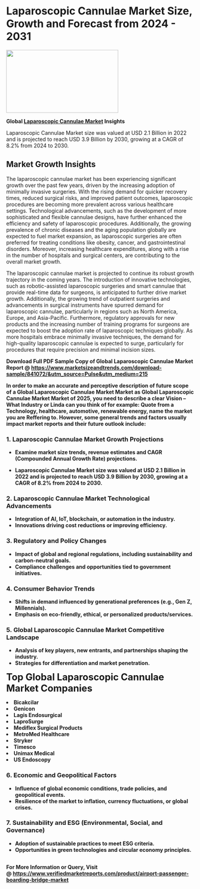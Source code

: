 <H1>Laparoscopic Cannulae Market Size, Growth and Forecast from 2024 - 2031</H1><img class="aligncenter size-medium wp-image-584254" src="https://thirdeyenews.in/wp-content/uploads/2024/09/Global-Market-Research-300x168.jpeg" alt="" width="300" height="168" /><p><strong>Global&nbsp;<a href="https://www.marketsizeandtrends.com/download-sample/841072/&amp;utm_source=Pulse&amp;utm_medium=215">Laparoscopic Cannulae Market</a> Insights</strong></p><p>Laparoscopic Cannulae Market size was valued at USD 2.1 Billion in 2022 and is projected to reach USD 3.9 Billion by 2030, growing at a CAGR of 8.2% from 2024 to 2030.</p><p><h2>Market Growth Insights</h2> <p>The laparoscopic cannulae market has been experiencing significant growth over the past few years, driven by the increasing adoption of minimally invasive surgeries. With the rising demand for quicker recovery times, reduced surgical risks, and improved patient outcomes, laparoscopic procedures are becoming more prevalent across various healthcare settings. Technological advancements, such as the development of more sophisticated and flexible cannulae designs, have further enhanced the efficiency and safety of laparoscopic procedures. Additionally, the growing prevalence of chronic diseases and the aging population globally are expected to fuel market expansion, as laparoscopic surgeries are often preferred for treating conditions like obesity, cancer, and gastrointestinal disorders. Moreover, increasing healthcare expenditures, along with a rise in the number of hospitals and surgical centers, are contributing to the overall market growth.</p> <p><strong></strong></p> <p>The laparoscopic cannulae market is projected to continue its robust growth trajectory in the coming years. The introduction of innovative technologies, such as robotic-assisted laparoscopic surgeries and smart cannulae that provide real-time data for surgeons, is anticipated to further drive market growth. Additionally, the growing trend of outpatient surgeries and advancements in surgical instruments have spurred demand for laparoscopic cannulae, particularly in regions such as North America, Europe, and Asia-Pacific. Furthermore, regulatory approvals for new products and the increasing number of training programs for surgeons are expected to boost the adoption rate of laparoscopic techniques globally. As more hospitals embrace minimally invasive techniques, the demand for high-quality laparoscopic cannulae is expected to surge, particularly for procedures that require precision and minimal incision sizes.</p> <p><strong></p><p><span class=""><strong>Download Full PDF Sample Copy of Global Laparoscopic Cannulae Market Report</strong> @ <a href="https://www.marketsizeandtrends.com/download-sample/841072/&amp;utm_source=Pulse&amp;utm_medium=215" target="_blank">https://www.marketsizeandtrends.com/download-sample/841072/&amp;utm_source=Pulse&amp;utm_medium=215</a></span></p><p>In order to make an accurate and perceptive description of future scope of a Global&nbsp;Laparoscopic Cannulae Market Market as Global&nbsp;Laparoscopic Cannulae Market Market of 2025, you need to describe a clear Vision &ndash; What Industry or Linda can you think of for example: Quote from a Technology, healthcare, automotive, renewable energy, name the market you are Reffering to. However, some general trends and factors usually impact market reports and their future outlook include:</p><h3>1.&nbsp;<strong>Laparoscopic Cannulae Market Growth Projections</strong></h3><ul><li>Examine market size trends, revenue estimates and CAGR (Compounded Annual Growth Rate) projections.</li><li><p>Laparoscopic Cannulae Market size was valued at USD 2.1 Billion in 2022 and is projected to reach USD 3.9 Billion by 2030, growing at a CAGR of 8.2% from 2024 to 2030.</p></li></ul><h3>2.&nbsp;<strong>Laparoscopic Cannulae Market Technological Advancements</strong></h3><ul><li>Integration of AI, IoT, blockchain, or automation in the industry.</li><li>Innovations driving cost reductions or improving efficiency.</li></ul><h3>3.&nbsp;<strong>Regulatory and Policy Changes</strong></h3><ul><li>Impact of global and regional regulations, including sustainability and carbon-neutral goals.</li><li>Compliance challenges and opportunities tied to government initiatives.</li></ul><h3>4.&nbsp;<strong>Consumer Behavior Trends</strong></h3><ul><li>Shifts in demand influenced by generational preferences (e.g., Gen Z, Millennials).</li><li>Emphasis on eco-friendly, ethical, or personalized products/services.</li></ul><h3>5.&nbsp;<strong>Global Laparoscopic Cannulae Market Competitive Landscape</strong></h3><ul><li>Analysis of key players, new entrants, and partnerships shaping the industry.</li><li>Strategies for differentiation and market penetration.</li></ul><p data-pm-slice="1 1 []"><span style="color: inherit; font-family: inherit; font-size: 25px;">Top Global Laparoscopic Cannulae Market Companies</span></p><div class="" data-test-id=""><p><li>Bicakcilar</li><li> Genicon</li><li> Lagis Endosurgical</li><li> LaproSurge</li><li> Mediflex Surgical Products</li><li> MetroMed Healthcare</li><li> Stryker</li><li> Timesco</li><li> Unimax Medical</li><li> US Endoscopy</li></p></div><h3>6.&nbsp;<strong>Economic and Geopolitical Factors</strong></h3><ul><li>Influence of global economic conditions, trade policies, and geopolitical events.</li><li>Resilience of the market to inflation, currency fluctuations, or global crises.</li></ul><h3>7.&nbsp;<strong>Sustainability and ESG (Environmental, Social, and Governance)</strong></h3><ul><li>Adoption of sustainable practices to meet ESG criteria.</li><li>Opportunities in green technologies and circular economy principles.</li></ul><h2><strong style="font-size: 14px;">For More Information or Query, Visit @&nbsp;</strong><a style="background-color: #ffffff; font-size: 14px;" href="https://www.marketsizeandtrends.com/report/laparoscopic-cannulae-market/" target="_blank">https://www.verifiedmarketreports.com/product/airport-passenger-boarding-bridge-market</a></h2>
